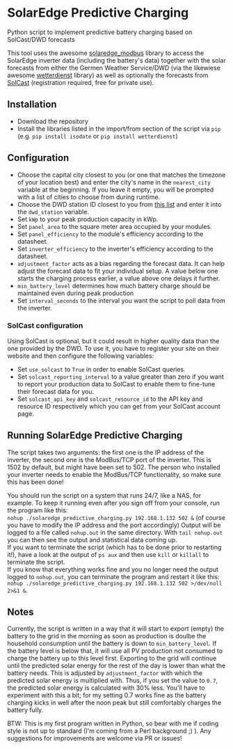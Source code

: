 # SolarEdge Predictive Charging
Python script to implement predictive battery charging based on SolCast/DWD forecasts

This tool uses the awesome [solaredge_modbus](https://github.com/nmakel/solaredge_modbus) library to access the SolarEdge inverter data (including the battery's data) together with the solar forecasts from either the Germen Weather Service/DWD (via the likewiese awesome [wetterdienst](https://github.com/earthobservations/wetterdienst) library) as well as optionally the forecasts from [SolCast](https://www.solcast.com) (registration required, free for private use).

## Installation
* Download the repository 
* Install the libraries listed in the import/from section of the script via `pip` (e.g. `pip install isodate` or `pip install wetterdienst`) 

## Configuration
* Choose the capital city closest to you (or one that matches the timezone of your location best) and enter the city's name in the `nearest_city` variable at the beginning. If you leave it empty, you will be prompted with a list of cities to choose from during runtime.
* Choose the DWD station ID closest to you from [this list](https://www.dwd.de/DE/leistungen/klimadatenweltweit/stationsverzeichnis.html) and enter it into the `dwd_station` variable.
* Set `kWp` to your peak production capacity in kWp.
* Set `panel_area` to the square meter area occupied by your modules.
* Set `panel_efficiency` to the module's efficiency according to the datasheet.
* Set `inverter_efficiency` to the inverter's efficiency according to the datasheet.
* `adjustment_factor` acts as a bias regarding the forecast data. It can help adjust the forecast data to fit your individual setup. A value below one starts the charging process earlier, a value above one delays it further.
* `min_battery_level` determines how much battery charge should be maintained even during peak production
* Set `interval_seconds` to the interval you want the script to poll data from the inverter.

### SolCast configuration
Using SolCast is optional, but it could result in higher quality data than the one provided by the DWD. To use it, you have to register your site on their website and then configure the following variables:
* Set `use_solcast` to `True` in order to enable SolCast queries.
* Set `solcast_reporting_interval` to a value greater than zero if you want to report your production data to SolCast to enable them to fine-tune their forecast data for you.
* Set `solcast_api_key` and `solcast_resource_id` to the API key and resource ID respectively which you can get from your SolCast account page.

## Running SolarEdge Predictive Charging
The script takes two arguments: the first one is the IP address of the inverter, the second one is the ModBus/TCP port of the inverter. This is 1502 by default, but might have been set to 502. The person who installed your inverter needs to enable the ModBus/TCP functionality, so make sure this has been done!  
  
You should run the script on a system that runs 24/7, like a NAS, for example. To keep it running even after you sign off from your console, run the program like this:  
`nohup ./solaredge_predictive_charging.py 192.168.1.132 502 &` (of course you have to modify the IP address and the port accordingly)
Output will be logged to a file called `nohup.out` in the same directory. With `tail nohup.out` you can then see the output and statistical data coming up.  
If you want to terminate the script (which has to be done prior to restarting it!), have a look at the output of `ps aux` and then use `kill` or `killall` to terminate the script.  
If you know that everything works fine and you no longer need the output logged to `nohup.out`, you can terminate the program and restart it like this: `nohup ./solaredge_predictive_charging.py 192.168.1.132 502 >/dev/null 2>&1 &`.

## Notes
Currently, the script is written in a way that it will start to export (empty) the battery to the grid in the morning as soon as production is doulbe the household consumption until the battery is down to `min_battery_level`. If the battery level is below that, it will use all PV production not consumed to charge the battery up to this level first.
Exporting to the grid will continue until the predicted solar energy for the rest of the day is lower than what the battery needs. This is adjusted by `adjustment_factor` with which the predicted solar energy is multiplied with. Thus, if you set the value to `0.7`, the predicted solar energy is calculated with 30% less. You'll have to experiment with this a bit; for my setting 0.7 works fine as the battery charging kicks in well after the noon peak but still comfortably charges the battery fully.  
  
BTW: This is my first program written in Python, so bear with me if coding style is not up to standard (I'm coming from a Perl background ;) ). Any suggestions for improvements are welcome via PR or issues!
